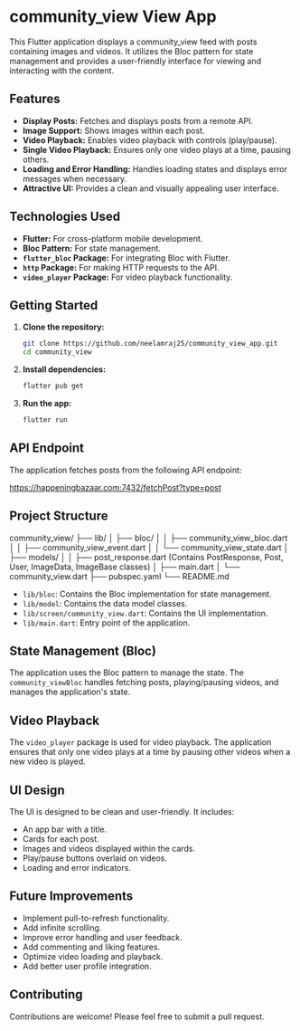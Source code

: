 # community_view View App

This Flutter application displays a community_view feed with posts containing images and videos. It utilizes the Bloc pattern for state management and provides a user-friendly interface for viewing and interacting with the content.

## Features

- **Display Posts:** Fetches and displays posts from a remote API.
- **Image Support:** Shows images within each post.
- **Video Playback:** Enables video playback with controls (play/pause).
- **Single Video Playback:** Ensures only one video plays at a time, pausing others.
- **Loading and Error Handling:** Handles loading states and displays error messages when necessary.
- **Attractive UI:** Provides a clean and visually appealing user interface.

## Technologies Used

- **Flutter:** For cross-platform mobile development.
- **Bloc Pattern:** For state management.
- **`flutter_bloc` Package:** For integrating Bloc with Flutter.
- **`http` Package:** For making HTTP requests to the API.
- **`video_player` Package:** For video playback functionality.

## Getting Started

1.  **Clone the repository:**

    ```bash
    git clone https://github.com/neelamraj25/community_view_app.git
    cd community_view
    ```

2.  **Install dependencies:**

    ```bash
    flutter pub get
    ```

3.  **Run the app:**

    ```bash
    flutter run
    ```

## API Endpoint

The application fetches posts from the following API endpoint:

https://happeningbazaar.com:7432/fetchPost?type=post

## Project Structure

community_view/
├── lib/
│   ├── bloc/
│   │   ├── community_view_bloc.dart
│   │   ├── community_view_event.dart
│   │   └── community_view_state.dart
│   ├── models/
│   │   ├── post_response.dart  (Contains PostResponse, Post, User, ImageData, ImageBase classes)
│   ├── main.dart
│   └── community_view.dart
├── pubspec.yaml
└── README.md



-   `lib/bloc`: Contains the Bloc implementation for state management.
-   `lib/model`: Contains the data model classes.
-   `lib/screen/community_view.dart`: Contains the UI implementation.
-   `lib/main.dart`: Entry point of the application.

## State Management (Bloc)

The application uses the Bloc pattern to manage the state. The `community_viewBloc` handles fetching posts, playing/pausing videos, and manages the application's state.

## Video Playback

The `video_player` package is used for video playback. The application ensures that only one video plays at a time by pausing other videos when a new video is played.

## UI Design

The UI is designed to be clean and user-friendly. It includes:

-   An app bar with a title.
-   Cards for each post.
-   Images and videos displayed within the cards.
-   Play/pause buttons overlaid on videos.
-   Loading and error indicators.

## Future Improvements

-   Implement pull-to-refresh functionality.
-   Add infinite scrolling.
-   Improve error handling and user feedback.
-   Add commenting and liking features.
-   Optimize video loading and playback.
-   Add better user profile integration.

## Contributing

Contributions are welcome! Please feel free to submit a pull request.